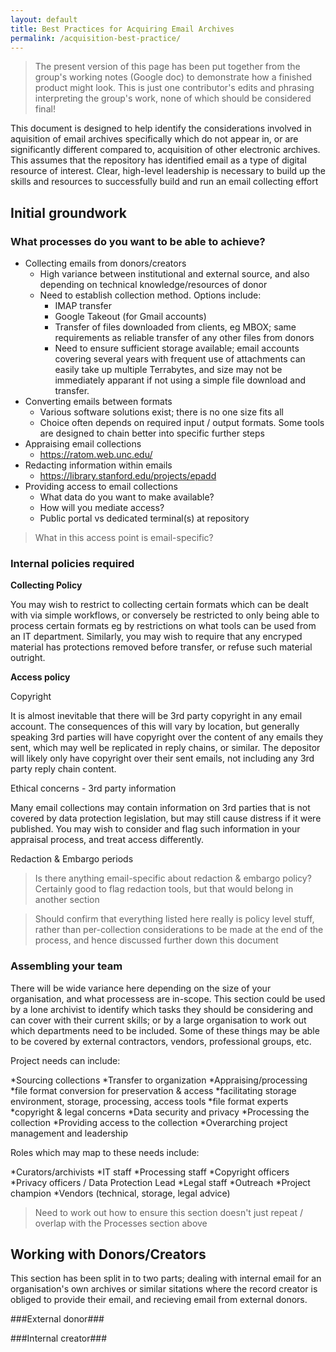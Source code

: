 ```yaml
---
layout: default
title: Best Practices for Acquiring Email Archives
permalink: /acquisition-best-practice/
---
```

> The present version of this page has been put together from the group's working notes (Google doc) to demonstrate how a finished product might look. This is just one contributor's edits and phrasing interpreting the group's work, none of which should be considered final!

This document is designed to help identify the considerations involved in aquisition of email archives specifically which do not appear in, or are significantly different compared to, acquisition of other electronic archives. This assumes that the repository has identified email as a type of digital resource of interest. Clear, high-level leadership is necessary to build up the skills and resources to successfully build and run an email collecting effort

## Initial groundwork

### What processes do you want to be able to achieve?

- Collecting emails from donors/creators
  - High variance between institutional and external source, and also depending on technical knowledge/resources of donor
  - Need to establish collection method. Options include:
    - IMAP transfer
	- Google Takeout (for Gmail accounts)
	- Transfer of files downloaded from clients, eg MBOX; same requirements as reliable transfer of any other files from donors
	- Need to ensure sufficient storage available; email accounts covering several years with frequent use of attachments can easily take up multiple Terrabytes, and size may not be immediately apparant if not using a simple file download and transfer.
- Converting emails between formats
  - Various software solutions exist; there is no one size fits all
  - Choice often depends on required input / output formats. Some tools are designed to chain better into specific further steps
- Appraising email collections
  - https://ratom.web.unc.edu/
- Redacting information within emails
  - https://library.stanford.edu/projects/epadd
- Providing access to email collections
  - What data do you want to make available?
  - How will you mediate access?
  - Public portal vs dedicated terminal(s) at repository

> What in this access point is email-specific?
  
### Internal policies required

**Collecting Policy**

You may wish to restrict to collecting certain formats which can be dealt with via simple workflows, or conversely be restricted to only being able to process certain formats eg by restrictions on what tools can be used from an IT department.
Similarly, you may wish to require that any encryped material has protections removed before transfer, or refuse such material outright.

**Access policy**

Copyright

It is almost inevitable that there will be 3rd party copyright in any email account. The consequences of this will vary by location, but generally speaking 3rd parties will have copyright over the content of any emails they sent, which may well be replicated in reply chains, or similar. The depositor will likely only have copyright over their sent emails, not including any 3rd party reply chain content.

Ethical concerns - 3rd party information

Many email collections may contain information on 3rd parties that is not covered by data protection legislation, but may still cause distress if it were published. You may wish to consider and flag such information in your appraisal process, and treat access differently.

Redaction & Embargo periods
> Is there anything email-specific about redaction & embargo policy? Certainly good to flag redaction tools, but that would belong in another section

> Should confirm that everything listed here really is policy level stuff, rather than per-collection considerations to be made at the end of the process, and hence discussed further down this document
  
### Assembling your team

There will be wide variance here depending on the size of your organisation, and what processess are in-scope. This section could be used by a lone archivist to identify which tasks they should be considering and can cover with their current skills; or by a large organisation to work out which departments need to be included. Some of these things may be able to be covered by external contractors, vendors, professional groups, etc.

Project needs can include:

*Sourcing collections
*Transfer to organization
*Appraising/processing
*file format conversion for preservation & access
*facilitating storage environment, storage, processing, access tools
*file format experts
*copyright & legal concerns
*Data security and privacy 
*Processing the collection
*Providing access to the collection
*Overarching project management and leadership

Roles which may map to these needs include:

*Curators/archivists
*IT staff
*Processing staff
*Copyright officers 
*Privacy officers / Data Protection Lead
*Legal staff
*Outreach
*Project champion
*Vendors (technical, storage, legal advice)


> Need to work out how to ensure this section doesn't just repeat / overlap with the Processes section above

## Working with Donors/Creators

This section has been split in to two parts; dealing with internal email for an organisation's own archives or similar sitations where the record creator is obliged to provide their email, and recieving email from external donors.

###External donor###

###Internal creator###
